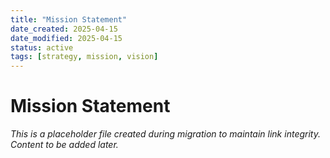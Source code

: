 ```yaml
---
title: "Mission Statement"
date_created: 2025-04-15
date_modified: 2025-04-15
status: active
tags: [strategy, mission, vision]
---
```


# Mission Statement

*This is a placeholder file created during migration to maintain link integrity. Content to be added later.*

